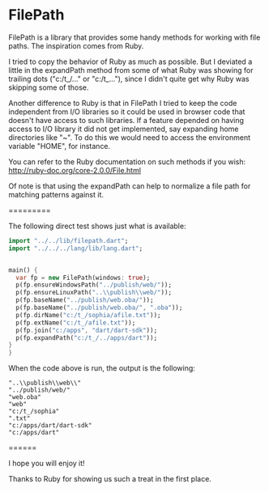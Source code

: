 FilePath
========

FilePath is a library that provides some handy methods for working with file paths. The inspiration comes from Ruby.

I tried to copy the behavior of Ruby as much as possible. But I deviated a little in the expandPath method from some of what Ruby was showing for trailing dots ("c:/t_/..." or "c:/t_..."), since I didn't quite get why Ruby was skipping some of those.

Another difference to Ruby is that in FilePath I tried to keep the code independent from I/O libraries so it could be used in browser code that doesn't have access to such libraries. If a feature depended on having access to I/O library it did not get implemented, say expanding home directories like "~". To do this we would need to access the environment variable "HOME", for instance.

You can refer to the Ruby documentation on such methods if you wish: http://ruby-doc.org/core-2.0.0/File.html

Of note is that using the expandPath can help to normalize a file path for matching patterns against it.

=========

The following direct test shows just what is available:

```dart
import "../../lib/filepath.dart";
import "../../../lang/lib/lang.dart";


main() {
  var fp = new FilePath(windows: true);
  p(fp.ensureWindowsPath("../publish/web/"));
  p(fp.ensureLinuxPath("..\\publish\\web/"));
  p(fp.baseName("../publish/web.oba/"));
  p(fp.baseName("../publish/web.oba/", ".oba"));
  p(fp.dirName("c:/t_/sophia/afile.txt"));
  p(fp.extName("c:/t_/afile.txt"));
  p(fp.join("c:/apps", "dart/dart-sdk"));
  p(fp.expandPath("c:/t_/../apps/dart"));
}
}
```

When the code above is run, the output is the following:

```
"..\\publish\\web\\"
"../publish/web/"
"web.oba"
"web"
"c:/t_/sophia"
".txt"
"c:/apps/dart/dart-sdk"
"c:/apps/dart"
```

======

I hope you will enjoy it!

Thanks to Ruby for showing us such a treat in the first place.









